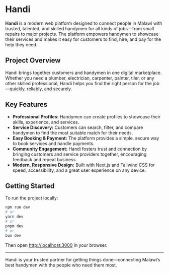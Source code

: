 # Handi

**Handi** is a modern web platform designed to connect people in Malawi with trusted, talented, and skilled handymen for all kinds of jobs—from small repairs to major projects. The platform empowers handymen to showcase their services and makes it easy for customers to find, hire, and pay for the help they need.

## Project Overview

Handi brings together customers and handymen in one digital marketplace. Whether you need a plumber, electrician, carpenter, painter, tiler, or any other skilled professional, Handi helps you find the right person for the job—quickly, reliably, and securely.

## Key Features

- **Professional Profiles:** Handymen can create profiles to showcase their skills, experience, and services.
- **Service Discovery:** Customers can search, filter, and compare handymen to find the most suitable match for their needs.
- **Easy Booking & Payment:** The platform provides a simple, secure way to book services and handle payments.
- **Community Engagement:** Handi fosters trust and connection by bringing customers and service providers together, encouraging feedback and repeat business.
- **Modern, Responsive Design:** Built with Next.js and Tailwind CSS for speed, accessibility, and a great user experience on any device.

## Getting Started

To run the project locally:

```bash
npm run dev
# or
yarn dev
# or
pnpm dev
# or
bun dev
```

Then open [http://localhost:3000](http://localhost:3000) in your browser.

---

Handi is your trusted partner for getting things done—connecting Malawi’s best handymen with the people who need them most.
